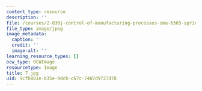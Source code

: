 ```yaml
---
content_type: resource
description: ''
file: /courses/2-830j-control-of-manufacturing-processes-sma-6303-spring-2008/9cfb801eb35e9dcbc67c7407d9727d78_7.jpg
file_type: image/jpeg
image_metadata:
  caption: ''
  credit: ''
  image-alt: ''
learning_resource_types: []
ocw_type: OCWImage
resourcetype: Image
title: 7.jpg
uid: 9cfb801e-b35e-9dcb-c67c-7407d9727d78
---
```

